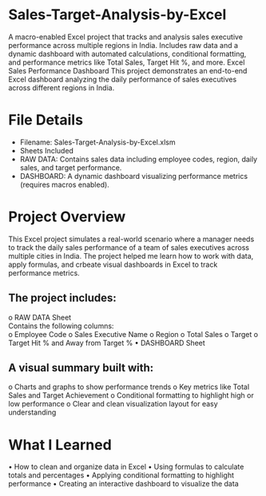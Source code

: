 # Sales-Target-Analysis-by-Excel
A macro-enabled Excel project that tracks and analysis sales executive performance across multiple regions in India. Includes raw data and a dynamic dashboard with automated calculations, conditional formatting, and performance metrics like Total Sales, Target Hit %, and more.
 Excel Sales Performance Dashboard
This project demonstrates an end-to-end Excel dashboard analyzing the daily performance of sales executives across different regions in India.

# File Details
- Filename: Sales-Target-Analysis-by-Excel.xlsm
- Sheets Included
- RAW DATA: Contains sales data including employee codes, region, daily sales, and target performance.
- DASHBOARD: A dynamic dashboard visualizing performance metrics (requires macros enabled).

# Project Overview
This Excel project simulates a real-world scenario where a manager needs to track the daily sales performance of a team of sales executives across multiple cities in India. The project helped me learn how to work with data, apply formulas, and crbeate visual dashboards in Excel to track performance metrics.

## The project includes:
o RAW DATA Sheet <br />
   Contains the following columns: <br />
o	Employee Code 
o	Sales Executive Name
o	Region
o	Total Sales
o	Target
o	Target Hit % and Away from Target %
•	 DASHBOARD Sheet
## A visual summary built with:
o	Charts and graphs to show performance trends
o	Key metrics like Total Sales and Target Achievement
o	Conditional formatting to highlight high or low performance
o	Clear and clean visualization layout for easy understanding

# What I Learned
•	How to clean and organize data in Excel
•	Using formulas to calculate totals and percentages
•	Applying conditional formatting to highlight performance
•	Creating an interactive dashboard to visualize the data
